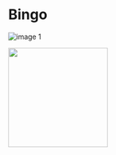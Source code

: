 # Bingo
![image 1](https://user-images.githubusercontent.com/26905542/37950821-be78b7ca-31b7-11e8-8465-674dd350bfb1.png)

<img src="https://user-images.githubusercontent.com/26905542/37950821-be78b7ca-31b7-11e8-8465-674dd350bfb1.png" width="200">
